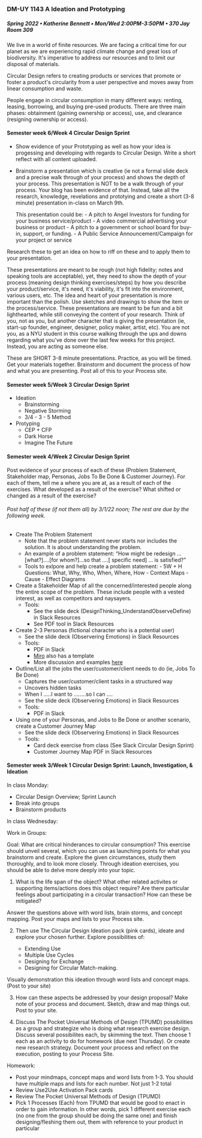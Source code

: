 ### DM-UY 1143 A Ideation and Prototyping
##### Spring 2022 • Katherine Bennett • Mon/Wed 2:00PM-3:50PM • 370 Jay Room 309


We live in a world of finite resources. We are facing a critical time for our planet as we are experiencing rapid climate change and great loss of biodiversity. It's imperative to address our resources and to limit our disposal of materials.

Circular Design refers to creating products or services that promote or foster a product's circularity from a user perspective and moves away from linear consumption and waste.

People engage in circular consumption in many different ways: renting, leasing, borrowing, and buying pre-used products. There are three main phases: obtainment (gaining ownership or access), use, and clearance (resigning ownership or access).


#### Semester week 6/Week 4 Circular Design Sprint

- Show evidence of your Prototyping as well as how your idea is progessing and developing with regards to Circular Design. Write a short reflect with all content uploaded.

- Brainstorm a presentation which is creative (ie not a formal slide deck and a precise walk through of your process) and shows the depth of your process. This presentation is NOT to be a walk through of your process. Your blog has been evidence of that. Instead, take all the research, knowledge, revelations and prototying and create a short (3-8 minute) presentation in-class on March 9th. 

	This presentation could be:
		- A pitch to Angel Investors for funding for your business service/product
		- A video commercial advertising your business or product
		- A pitch to a government or school board for buy-in, support, or funding.
		- A Public Service Announcement/Campaign for your project or service

Research these to get an idea on how to riff on these and to apply them to your presentation.

These presentations are meant to be rough (not high fidelity; notes and speaking tools are acceptable), yet, they need to show the depth of your process (meaning design thinking exercises/steps) by how you describe your product/service, it's need, it's viability, it's fit into the environment, various users, etc. The idea and heart of your presentation is more important than the polish. Use sketches and drawings to show the item or the process/service. These presentations are meant to be fun and a bit lighthearted, while still conveying the content of your research. Think of you, not as you, but another character that is giving the presentation (ie, start-up founder, engineer, designer, policy maker, artist, etc). You are not you, as a NYU student in this course walking through the ups and downs regarding what you've done over the last few weeks for this project. Instead, you are acting as someone else.

These are SHORT 3-8 minute presentations. Practice, as you will be timed. Get your materials together. Brainstorm and document the process of how and what you are presenting. Post all of this to your Process site.


#### Semester week 5/Week 3 Circular Design Sprint

- Ideation
	- Brainstorming
	- Negative Storming
	- 3/4 - 3 - 5 Method
- Protyping
	- CEP + CFP
	- Dark Horse
	- Imagine The Future

#### Semester week 4/Week 2 Circular Design Sprint


Post evidence of your process of each of these (Problem Statement, Stakeholder map, Personas, Jobs To Be Done & Customer Journey). For each of them, tell me a where you are at, as a result of each of the exercises. What developed as a result of the exercise? What shifted or changed as a result of the exercise?

###### Post half of these (if not them all) by 3/1/22 noon; The rest are due by the following week.

- Create The Problem Statement
	- Note that the problem statement never starts nor includes the solution. It is about understanding the problem.
	- An example of a problem statement: “How might be redesign …[what?]….[for whom?]…so that ….[ specific need] … is satisfied?”
	- Tools to exlpore and help create a problem statement:
			- 5W + H Questions: What, Why, Who, When, Where, How
			- Context Maps
			- Cause - Effect Diagrams
- Create a Stakeholder Map of all the concerned/interested people along the entire scope of the problem. These include people with a vested interest, as well as competitors and naysayers.
	- Tools:
		- See the slide deck (DesignThinking_UnderstandObserveDefine) in Slack Resources
		- See PDF tool in Slack Resources
- Create 2-3 Personas (fictional character who is a potential user)
	- See the slide deck (Observering Emotions) in Slack Resources
	- Tools:
		- PDF in Slack
		- [Miro](https://miro.com/) also has a template
		- More discussion and examples [here](https://github.com/IDMNYU/IdeationPrototypingSpring2022_Bennett/blob/main/Personas.md)
- Outline/List all the jobs the user/customer/client needs to do (ie, Jobs To Be Done)
	- Captures the user/customer/client tasks in a structured way
	- Uncovers hidden tasks
	- When I .....I want to ........so I can ....
	- See the slide deck (Observering Emotions) in Slack Resources
	- Tools:
		- PDF in Slack
- Using one of your Personas, and Jobs to Be Done or another scenario, create a Customer Journey Map
	- See the slide deck (Observering Emotions) in Slack Resources
	- Tools:
		- Card deck exercise from class (See Slack Circular Design Sprint)
		- Customer Journey Map PDF in Slack Resources




#### Semester week 3/Week 1 Circular Design Sprint: Launch, Investigation, & Ideation

In class Monday:
- Circular Design Overview; Sprint Launch
- Break into groups
- Brainstorm products

In class Wednesday:

Work in Groups:

Goal: What are critical hinderances to circular consumption? This exercise should unveil several, which you can use as launching points for what you brainstorm and create. Explore the given circumstances, study them thoroughly, and to look more closely. Through ideation exercises, you should be able to delve more deeply into your topic.



1. What is the life span of the object? What other related activites or supporting items/actions does this object require? Are there particular feelings about participating in a circular transaction? How can these be mitigated?

Answer the questions above with word lists, brain storms, and concept mapping. Post your maps and lists to your Process site.

2. Then use The Circular Design Ideation pack (pink cards), ideate and explore your chosen further. Explore possibilities of:

	- Extending Use
	- Multiple Use Cycles
	- Designing for Exchange
	- Designing for Circular Match-making. 

Visually demonstration this ideation through word lists and concept maps. (Post to your site)

3. How can these aspects be addressed by your design proposal? Make note of your process and document. Sketch, draw and map things out. Post to your site.


4. Discuss The Pocket Universal Methods of Design (TPUMD) possibilities as a group and strategize who is doing what research exercise design. Discuss several possibilites each, by skimming the text. Then choose 1 each as an activity to do for homework (due next Thursday). Or create new research strategy. Document your process and reflect on the execution, posting to your Process Site. 

Homework:
- Post your mindmaps, concept maps and word lists from 1-3. You should have multiple maps and lists for each number. Not just 1-2 total
- Review Use2Use Activation Pack cards
- Review The Pocket Universal Methods of Design (TPUMD)
- Pick 1 Processes (Each) from TPUMD that would be good to enact in order to gain information. In other words, pick 1 different exercise each (no one from the group should be doing the same one) and finish designing/fleshing them out, them with reference to your product in particular